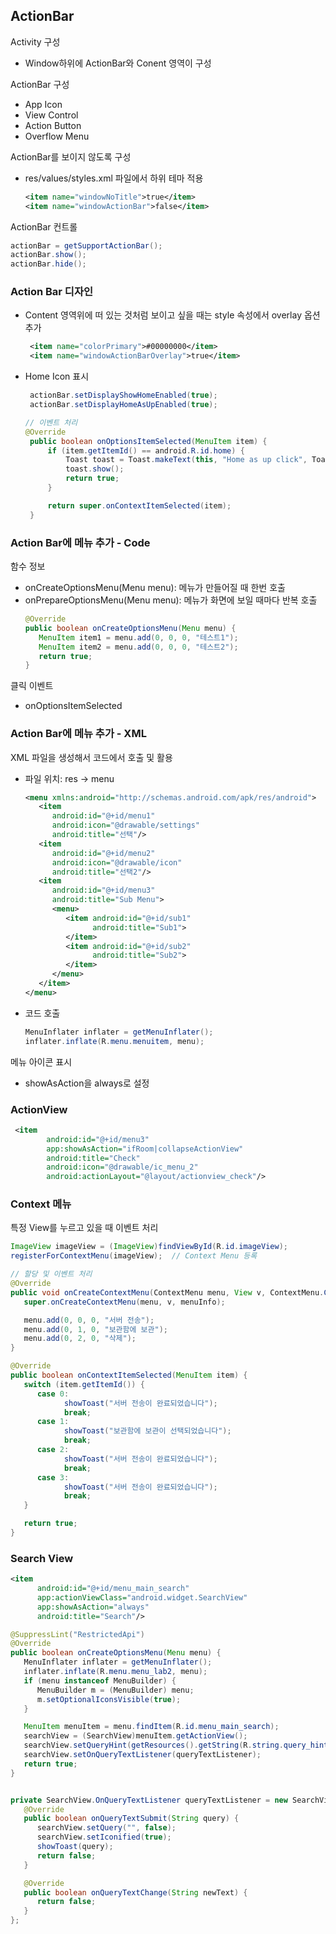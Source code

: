 ## ActionBar
Activity 구성
- Window하위에 ActionBar와 Conent 영역이 구성

ActionBar 구성
- App Icon
- View Control
- Action Button
- Overflow Menu

ActionBar를 보이지 않도록 구성
- res/values/styles.xml 파일에서 하위 테마 적용
   ```xml
   <item name="windowNoTitle">true</item>
   <item name="windowActionBar">false</item>
   ```

ActionBar 컨트롤
   ```java
   actionBar = getSupportActionBar();
   actionBar.show();
   actionBar.hide();
   ```

### Action Bar 디자인
- Content 영역위에 떠 있는 것처럼 보이고 싶을 때는 style 속성에서 overlay 옵션 추가
   ```xml
    <item name="colorPrimary">#00000000</item>
    <item name="windowActionBarOverlay">true</item>
   ```
- Home Icon 표시
   ```java
    actionBar.setDisplayShowHomeEnabled(true);
    actionBar.setDisplayHomeAsUpEnabled(true);

   // 이벤트 처리
   @Override
    public boolean onOptionsItemSelected(MenuItem item) {
        if (item.getItemId() == android.R.id.home) {
            Toast toast = Toast.makeText(this, "Home as up click", Toast.LENGTH_SHORT);
            toast.show();
            return true;
        }

        return super.onContextItemSelected(item);
    }
   ```

### Action Bar에 메뉴 추가 - Code
함수 정보
- onCreateOptionsMenu(Menu menu): 메뉴가 만들어질 때 한번 호출
- onPrepareOptionsMenu(Menu menu): 메뉴가 화면에 보일 때마다 반복 호출
   ```java
   @Override
   public boolean onCreateOptionsMenu(Menu menu) {
      MenuItem item1 = menu.add(0, 0, 0, "테스트1");
      MenuItem item2 = menu.add(0, 0, 0, "테스트2");
      return true;
   }
   ```
클릭 이벤트
- onOptionsItemSelected

### Action Bar에 메뉴 추가 - XML
XML 파일을 생성해서 코드에서 호출 및 활용
- 파일 위치: res -> menu
   ```xml
   <menu xmlns:android="http://schemas.android.com/apk/res/android">
      <item
         android:id="@+id/menu1"
         android:icon="@drawable/settings"
         android:title="선택"/>
      <item
         android:id="@+id/menu2"
         android:icon="@drawable/icon"
         android:title="선택2"/>
      <item
         android:id="@+id/menu3"
         android:title="Sub Menu">
         <menu>
            <item android:id="@+id/sub1"
                  android:title="Sub1">
            </item>
            <item android:id="@+id/sub2"
                  android:title="Sub2">
            </item>
         </menu>
      </item>
   </menu>
   ```
- 코드 호출
   ```java
   MenuInflater inflater = getMenuInflater();
   inflater.inflate(R.menu.menuitem, menu);
   ```

메뉴 아이콘 표시
- showAsAction을 always로 설정

### ActionView
```xml
 <item
        android:id="@+id/menu3"
        app:showAsAction="ifRoom|collapseActionView"
        android:title="Check"
        android:icon="@drawable/ic_menu_2"
        android:actionLayout="@layout/actionview_check"/>
```

### Context 메뉴
특정 View를 누르고 있을 때 이벤트 처리
```java
ImageView imageView = (ImageView)findViewById(R.id.imageView);
registerForContextMenu(imageView);  // Context Menu 등록

// 할당 및 이벤트 처리
@Override
public void onCreateContextMenu(ContextMenu menu, View v, ContextMenu.ContextMenuInfo menuInfo) {
   super.onCreateContextMenu(menu, v, menuInfo);

   menu.add(0, 0, 0, "서버 전송");
   menu.add(0, 1, 0, "보관함에 보관");
   menu.add(0, 2, 0, "삭제");
}

@Override
public boolean onContextItemSelected(MenuItem item) {
   switch (item.getItemId()) {
      case 0:
            showToast("서버 전송이 완료되었습니다");
            break;
      case 1:
            showToast("보관함에 보관이 선택되었습니다");
            break;
      case 2:
            showToast("서버 전송이 완료되었습니다");
            break;
      case 3:
            showToast("서버 전송이 완료되었습니다");
            break;
   }

   return true;
}
```

### Search View
```xml
<item
      android:id="@+id/menu_main_search"
      app:actionViewClass="android.widget.SearchView"
      app:showAsAction="always"
      android:title="Search"/>
```
```java
@SuppressLint("RestrictedApi")
@Override
public boolean onCreateOptionsMenu(Menu menu) {
   MenuInflater inflater = getMenuInflater();
   inflater.inflate(R.menu.menu_lab2, menu);
   if (menu instanceof MenuBuilder) {
      MenuBuilder m = (MenuBuilder) menu;
      m.setOptionalIconsVisible(true);
   }

   MenuItem menuItem = menu.findItem(R.id.menu_main_search);
   searchView = (SearchView)menuItem.getActionView();
   searchView.setQueryHint(getResources().getString(R.string.query_hint));
   searchView.setOnQueryTextListener(queryTextListener);
   return true;
}


private SearchView.OnQueryTextListener queryTextListener = new SearchView.OnQueryTextListener() {
   @Override
   public boolean onQueryTextSubmit(String query) {
      searchView.setQuery("", false);
      searchView.setIconified(true);
      showToast(query);
      return false;
   }

   @Override
   public boolean onQueryTextChange(String newText) {
      return false;
   }
};
```